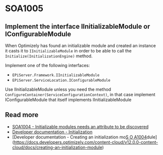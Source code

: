 # SOA1005

## Implement the interface IInitializableModule or IConfigurableModule

When Optimizely has found an initializable module and created an instance it
casts it to `IInitializableModule` in order to be able to call the
`Initialize(InitializationEngine)` method.

Implement one of the following interfaces:

- `EPiServer.Framework.IInitializableModule`
- `EPiServer.ServiceLocation.IConfigurableModule`

Use IInitializableModule unless you need the method `ConfigureContainer(ServiceConfigurationContext)`,
in that case implement IConfigurableModule that itself implements IInitializableModule

## Read more
- [SOA1004 - Initializable modules needs an attribute to be discovered](https://gihub.com/stekeblad/stekeblad.optimizely.analyzers/doc/analyzers/SOA1004)
- [Developer documentation - Initialization](https://docs.developers.optimizely.com/content-cloud/v12.0.0-content-cloud/docs/initialization)
- [Developer documentation - Creating an initialization mo[S O A1004](SOA1004.md)dule](https://docs.developers.optimizely.com/content-cloud/v12.0.0-content-cloud/docs/creating-an-initialization-module)